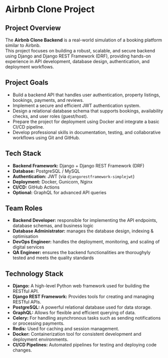 # Airbnb Clone Project

## Project Overview
The **Airbnb Clone Backend** is a real-world simulation of a booking platform similar to Airbnb.  
This project focuses on building a robust, scalable, and secure backend using Django and Django REST Framework (DRF), providing hands-on experience in API development, database design, authentication, and deployment workflows.

## Project Goals
- Build a backend API that handles user authentication, property listings, bookings, payments, and reviews.
- Implement a secure and efficient JWT authentication system.
- Design a relational database schema that supports bookings, availability checks, and user roles (guest/host).
- Prepare the project for deployment using Docker and integrate a basic CI/CD pipeline.
- Develop professional skills in documentation, testing, and collaborative workflows using Git and GitHub.

## Tech Stack
- **Backend Framework:** Django + Django REST Framework (DRF)  
- **Database:** PostgreSQL / MySQL  
- **Authentication:** JWT (via `djangorestframework-simplejwt`)  
- **Deployment:** Docker, Gunicorn, Nginx  
- **CI/CD:** GitHub Actions  
- **Optional:** GraphQL for advanced API queries

## Team Roles
- **Backend Developer:** responsible for implementing the API endpoints, database schemas, and business logic
- **Database Administrator:** manages the database design, indexing & optimisation
- **DevOps Engineer:** handles the deployment, monitoring, and scaling of digital services
- **QA Engineer:** ensures the backend functionalities are thoroughyly tested and meets the quality standards

## Technology Stack
- **Django:** A high-level Python web framework used for building the RESTful API.
- **Django REST Framework:** Provides tools for creating and managing RESTful APIs.
- **PostgreSQL:** A powerful relational database used for data storage.
- **GraphQL:** Allows for flexible and efficient querying of data.
- **Celery:** For handling asynchronous tasks such as sending notifications or processing payments.
- **Redis:** Used for caching and session management.
- **Docker:** Containerization tool for consistent development and deployment environments.
- **CI/CD Pipelines:** Automated pipelines for testing and deploying code changes.